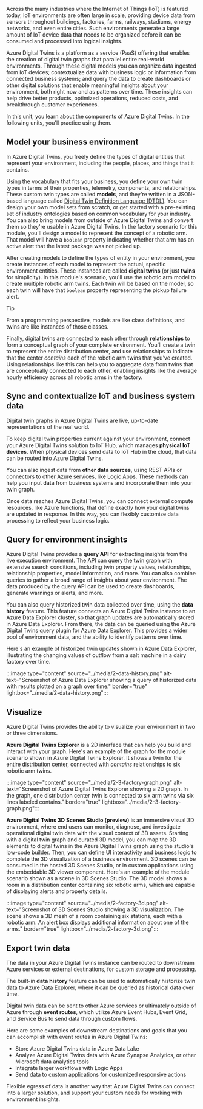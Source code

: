 Across the many industries where the Internet of Things (IoT) is featured today, IoT environments are often large in scale, providing device data from sensors throughout buildings, factories, farms, railways, stadiums, energy networks, and even entire cities. Such environments generate a large amount of IoT device data that needs to be organized before it can be consumed and processed into logical insights.

Azure Digital Twins is a platform as a service (PaaS) offering that enables the creation of digital twin graphs that parallel entire real-world environments. Through these digital models you can organize data ingested from IoT devices; contextualize data with business logic or information from connected business systems; and query the data to create dashboards or other digital solutions that enable meaningful insights about your environment, both right now and as patterns over time. These insights can help drive better products, optimized operations, reduced costs, and breakthrough customer experiences.

In this unit, you learn about the components of Azure Digital Twins. In the following units, you'll practice using them.

## Model your business environment

In Azure Digital Twins, you freely define the types of digital entities that represent your environment, including the people, places, and things that it contains.

Using the vocabulary that fits your business, you define your own twin types in terms of their properties, telemetry, components, and relationships. These custom twin types are called **models**, and they're written in a JSON-based language called [Digital Twin Definition Language (DTDL)](https://github.com/Azure/opendigitaltwins-dtdl/blob/master/DTDL/v3/DTDL.v3.md). You can design your own model sets from scratch, or get started with a pre-existing set of industry ontologies based on common vocabulary for your industry. You can also bring models from outside of Azure Digital Twins and convert them so they're usable in Azure Digital Twins. In the factory scenario for this module, you'll design a model to represent the concept of a robotic arm. That model will have a `boolean` property indicating whether that arm has an active alert that the latest package was not picked up.

After creating models to define the types of entity in your environment, you create instances of each model to represent the actual, specific environment entities. These instances are called **digital twins** (or just **twins** for simplicity). In this module's scenario, you'll use the robotic arm model to create multiple robotic arm twins. Each twin will be based on the model, so each twin will have that `boolean` property representing the pickup failure alert.

>[!TIP]
>From a programming perspective, models are like class definitions, and twins are like instances of those classes.

Finally, digital twins are connected to each other through **relationships** to form a conceptual graph of your complete environment. You'll create a twin to represent the entire distribution center, and use relationships to indicate that the center *contains* each of the robotic arm twins that you've created. Using relationships like this can help you to aggregate data from twins that are conceptually connected to each other, enabling insights like the average hourly efficiency across all robotic arms in the factory.

## Sync and contextualize IoT and business system data

Digital twin graphs in Azure Digital Twins are live, up-to-date representations of the real world.

To keep digital twin properties current against your environment, connect your Azure Digital Twins solution to IoT Hub, which manages **physical IoT devices**. When physical devices send data to IoT Hub in the cloud, that data can be routed into Azure Digital Twins.

You can also ingest data from **other data sources**, using REST APIs or connectors to other Azure services, like Logic Apps. These methods can help you input data from business systems and incorporate them into your twin graph.

Once data reaches Azure Digital Twins, you can connect external compute resources, like Azure functions, that define exactly how your digital twins are updated in response. In this way, you can flexibly customize data processing to reflect your business logic.

## Query for environment insights

Azure Digital Twins provides a **query API** for extracting insights from the live execution environment. The API can query the twin graph with extensive search conditions, including twin property values, relationships, relationship properties, model information, and more. You can also combine queries to gather a broad range of insights about your environment. The data produced by the query API can be used to create dashboards, generate warnings or alerts, and more.

You can also query historized twin data collected over time, using the **data history** feature. This feature connects an Azure Digital Twins instance to an Azure Data Explorer cluster, so that graph updates are automatically stored in Azure Data Explorer. From there, the data can be queried using the Azure Digital Twins query plugin for Azure Data Explorer. This provides a wider pool of environment data, and the ability to identify patterns over time.

Here's an example of historized twin updates shown in Azure Data Explorer, illustrating the changing values of outflow from a salt machine in a dairy factory over time.

:::image type="content" source="../media/2-data-history.png" alt-text="Screenshot of Azure Data Explorer showing a query of historized data with results plotted on a graph over time." border="true" lightbox="../media/2-data-history.png":::

## Visualize

Azure Digital Twins provides the ability to visualize your environment in two or three dimensions.

**Azure Digital Twins Explorer** is a 2D interface that can help you build and interact with your graph. Here's an example of the graph for the module scenario shown in Azure Digital Twins Explorer. It shows a twin for the entire distribution center, connected with *contains* relationships to six robotic arm twins.

:::image type="content" source="../media/2-3-factory-graph.png" alt-text="Screenshot of Azure Digital Twins Explorer showing a 2D graph. In the graph, one distribution center twin is connected to six arm twins via six lines labeled contains." border="true" lightbox="../media/2-3-factory-graph.png":::

**Azure Digital Twins 3D Scenes Studio (preview)** is an immersive visual 3D environment, where end users can monitor, diagnose, and investigate operational digital twin data with the visual context of 3D assets. Starting with a digital twin graph and curated 3D model, you can map the 3D elements to digital twins in the Azure Digital Twins graph using the studio's low-code builder. Then, you can define UI interactivity and business logic to complete the 3D visualization of a business environment. 3D scenes can be consumed in the hosted 3D Scenes Studio, or in custom applications using the embeddable 3D viewer component. Here's an example of the module scenario shown as a scene in 3D Scenes Studio. The 3D model shows a room in a distribution center containing six robotic arms, which are capable of displaying alerts and property details.

:::image type="content" source="../media/2-factory-3d.png" alt-text="Screenshot of 3D Scenes Studio showing a 3D visualization. The scene shows a 3D mesh of a room containing six stations, each with a robotic arm. An alert box displays additional information about one of the arms." border="true" lightbox="../media/2-factory-3d.png":::

## Export twin data

The data in your Azure Digital Twins instance can be routed to downstream Azure services or external destinations, for custom storage and processing.

The built-in **data history** feature can be used to automatically historize twin data to Azure Data Explorer, where it can be queried as historical data over time.

Digital twin data can be sent to other Azure services or ultimately outside of Azure through **event routes**, which utilize Azure Event Hubs, Event Grid, and Service Bus to send data through custom flows.

Here are some examples of downstream destinations and goals that you can accomplish with event routes in Azure Digital Twins:

* Store Azure Digital Twins data in Azure Data Lake
* Analyze Azure Digital Twins data with Azure Synapse Analytics, or other Microsoft data analytics tools
* Integrate larger workflows with Logic Apps
* Send data to custom applications for customized responsive actions

Flexible egress of data is another way that Azure Digital Twins can connect into a larger solution, and support your custom needs for working with environment insights.
